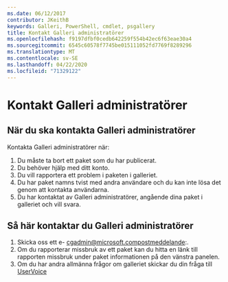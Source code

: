 ```yaml
---
ms.date: 06/12/2017
contributor: JKeithB
keywords: Galleri, PowerShell, cmdlet, psgallery
title: Kontakt Galleri administratörer
ms.openlocfilehash: f9197dfbf0cedb642259f554b42ec6f63eae30a4
ms.sourcegitcommit: 6545c60578f7745be015111052fd7769f8289296
ms.translationtype: MT
ms.contentlocale: sv-SE
ms.lasthandoff: 04/22/2020
ms.locfileid: "71329122"
---
```

# <a name="contact-gallery-administrators"></a>Kontakt Galleri administratörer

## <a name="when-to-contact-gallery-administrators"></a>När du ska kontakta Galleri administratörer

Kontakta Galleri administratörer när:

1. Du måste ta bort ett paket som du har publicerat.
2. Du behöver hjälp med ditt konto.
3. Du vill rapportera ett problem i paketen i galleriet.
4. Du har paket namns tvist med andra användare och du kan inte lösa det genom att kontakta användarna.
5. Du har kontaktat av Galleri administratörer, angående dina paket i galleriet och vill svara.

## <a name="how-to-contact-gallery-administrators"></a>Så här kontaktar du Galleri administratörer

1. Skicka oss ett e- cgadmin@microsoft.compostmeddelande:.
2. Om du rapporterar missbruk av ett paket kan du hitta en länk till rapporten missbruk under paket informationen på den vänstra panelen.
3. Om du har andra allmänna frågor om galleriet skickar du din fråga till [UserVoice](http://windowsserver.uservoice.com/forums/301869-powershell)
